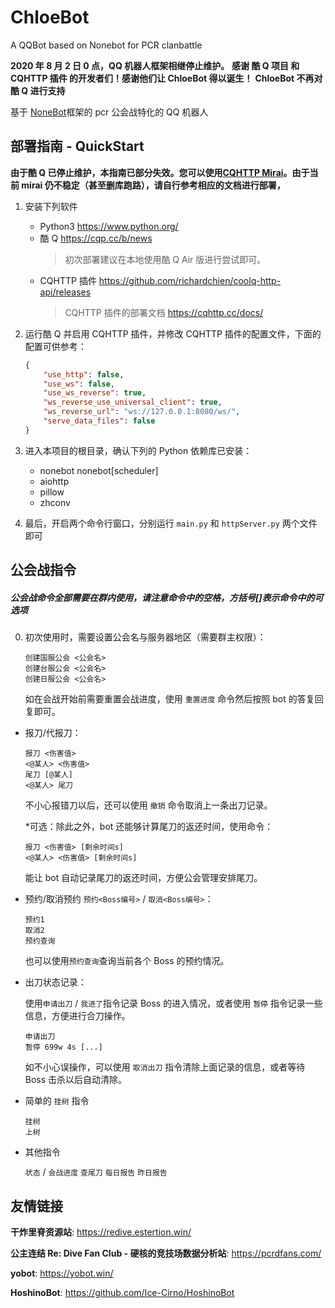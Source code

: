 # ChloeBot

A QQBot based on Nonebot for PCR clanbattle

**2020 年 8 月 2 日 0 点，QQ 机器人框架相继停止维护。**
**感谢 酷 Q 项目 和 CQHTTP 插件 的开发者们！感谢他们让 ChloeBot 得以诞生！**
**ChloeBot 不再对酷 Q 进行支持**

基于 [NoneBot](https://nonebot.cqp.moe/)框架的 pcr 公会战特化的 QQ 机器人

## 部署指南 - QuickStart

**由于酷 Q 已停止维护，本指南已部分失效。您可以使用[CQHTTP Mirai](https://github.com/yyuueexxiinngg/cqhttp-mirai)。由于当前 mirai 仍不稳定（甚至删库跑路），请自行参考相应的文档进行部署，**

1. 安装下列软件

    - Python3 https://www.python.org/
    - 酷 Q https://cqp.cc/b/news
        > 初次部署建议在本地使用酷 Q Air 版进行尝试即可。
    - CQHTTP 插件 https://github.com/richardchien/coolq-http-api/releases
        > CQHTTP 插件的部署文档 https://cqhttp.cc/docs/

2. 运行酷 Q 并启用 CQHTTP 插件，并修改 CQHTTP 插件的配置文件，下面的配置可供参考：

    ```json
    {
        "use_http": false,
        "use_ws": false,
        "use_ws_reverse": true,
        "ws_reverse_use_universal_client": true,
        "ws_reverse_url": "ws://127.0.0.1:8080/ws/",
        "serve_data_files": false
    }
    ```

3. 进入本项目的根目录，确认下列的 Python 依赖库已安装：

    - nonebot nonebot[scheduler]
    - aiohttp
    - pillow
    - zhconv

4. 最后，开启两个命令行窗口，分别运行 `main.py` 和 `httpServer.py` 两个文件即可

## 公会战指令

##### 公会战命令全部需要在群内使用，请注意命令中的空格，方括号[]表示命令中的可选项

0. 初次使用时，需要设置公会名与服务器地区（需要群主权限）：

    ```
    创建国服公会 <公会名>
    创建台服公会 <公会名>
    创建日服公会 <公会名>
    ```

    如在会战开始前需要重置会战进度，使用 `重置进度` 命令然后按照 bot 的答复回复即可。

-   报刀/代报刀：

    ```
    报刀 <伤害值>
    <@某人> <伤害值>
    尾刀 [@某人]
    <@某人> 尾刀
    ```

    不小心报错刀以后，还可以使用 `撤销` 命令取消上一条出刀记录。

    \*可选：除此之外，bot 还能够计算尾刀的返还时间，使用命令：

    ```
    报刀 <伤害值> [剩余时间s]
    <@某人> <伤害值> [剩余时间s]
    ```

    能让 bot 自动记录尾刀的返还时间，方便公会管理安排尾刀。

-   预约/取消预约 `预约<Boss编号>` / `取消<Boss编号>`：


    ```
    预约1
    取消2
    预约查询
    ```
    也可以使用`预约查询`查询当前各个 Boss 的预约情况。

-   出刀状态记录：

    使用`申请出刀` / `我进了`指令记录 Boss 的进入情况，或者使用 `暂停` 指令记录一些信息，方便进行合刀操作。

    ```
    申请出刀
    暂停 699w 4s [...]
    ```

    如不小心误操作，可以使用 `取消出刀` 指令清除上面记录的信息，或者等待 Boss 击杀以后自动清除。

-   简单的 `挂树` 指令

    ```
    挂树
    上树
    ```

-   其他指令

    `状态` / `会战进度` `查尾刀` `每日报告` `昨日报告`

## 友情链接

**干炸里脊资源站**: https://redive.estertion.win/

**公主连结 Re: Dive Fan Club - 硬核的竞技场数据分析站**: https://pcrdfans.com/

**yobot**: https://yobot.win/

**HoshinoBot**: https://github.com/Ice-Cirno/HoshinoBot

